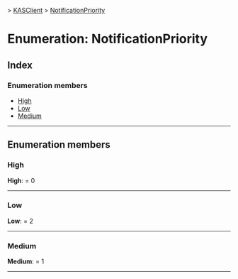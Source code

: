 [](../README.md) > [KASClient](../modules/kasclient.md) > [NotificationPriority](../enums/kasclient.notificationpriority.md)

# Enumeration: NotificationPriority

## Index

### Enumeration members

* [High](kasclient.notificationpriority.md#high)
* [Low](kasclient.notificationpriority.md#low)
* [Medium](kasclient.notificationpriority.md#medium)

---

## Enumeration members

<a id="high"></a>

###  High

**High**:  = 0

___

<a id="low"></a>

###  Low

**Low**:  = 2

___

<a id="medium"></a>

###  Medium

**Medium**:  = 1

___


